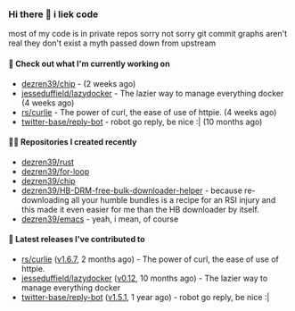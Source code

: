 ### Hi there 👋 i liek code
most of my code is in private repos sorry not sorry git commit graphs aren't real they don't exist a myth passed down from upstream

#### 👷 Check out what I'm currently working on

- [dezren39/chip](https://github.com/dezren39/chip) -  (2 weeks ago)
- [jesseduffield/lazydocker](https://github.com/jesseduffield/lazydocker) - The lazier way to manage everything docker (4 weeks ago)
- [rs/curlie](https://github.com/rs/curlie) - The power of curl, the ease of use of httpie. (4 weeks ago)
- [twitter-base/reply-bot](https://github.com/twitter-base/reply-bot) - robot go reply, be nice :| (10 months ago)

#### 👨‍💻 Repositories I created recently

- [dezren39/rust](https://github.com/dezren39/rust)
- [dezren39/for-loop](https://github.com/dezren39/for-loop)
- [dezren39/chip](https://github.com/dezren39/chip)
- [dezren39/HB-DRM-free-bulk-downloader-helper](https://github.com/dezren39/HB-DRM-free-bulk-downloader-helper) - because re-downloading all your humble bundles is a recipe for an RSI injury and this made it even easier for me than the HB downloader by itself.
- [dezren39/emacs](https://github.com/dezren39/emacs) - yeah, i mean, of course

#### 🚀 Latest releases I've contributed to

- [rs/curlie](https://github.com/rs/curlie) ([v1.6.7](https://github.com/rs/curlie/releases/tag/v1.6.7), 2 months ago) - The power of curl, the ease of use of httpie.
- [jesseduffield/lazydocker](https://github.com/jesseduffield/lazydocker) ([v0.12](https://github.com/jesseduffield/lazydocker/releases/tag/v0.12), 10 months ago) - The lazier way to manage everything docker
- [twitter-base/reply-bot](https://github.com/twitter-base/reply-bot) ([v1.5.1](https://github.com/twitter-base/reply-bot/releases/tag/v1.5.1), 1 year ago) - robot go reply, be nice :|
